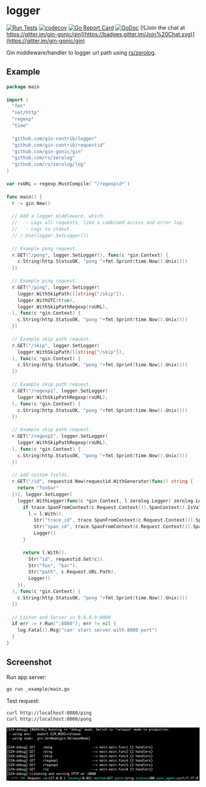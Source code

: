 # logger

[![Run Tests](https://github.com/gin-contrib/logger/actions/workflows/go.yml/badge.svg?branch=master)](https://github.com/gin-contrib/logger/actions/workflows/go.yml)
[![codecov](https://codecov.io/gh/gin-contrib/logger/branch/master/graph/badge.svg)](https://codecov.io/gh/gin-contrib/logger)
[![Go Report Card](https://goreportcard.com/badge/github.com/gin-contrib/logger)](https://goreportcard.com/report/github.com/gin-contrib/logger)
[![GoDoc](https://godoc.org/github.com/gin-contrib/logger?status.svg)](https://godoc.org/github.com/gin-contrib/logger)
[![Join the chat at https://gitter.im/gin-gonic/gin](https://badges.gitter.im/Join%20Chat.svg)](https://gitter.im/gin-gonic/gin)

Gin middleware/handler to logger url path using [rs/zerolog](https://github.com/rs/zerolog).

## Example

```go
package main

import (
  "fmt"
  "net/http"
  "regexp"
  "time"

  "github.com/gin-contrib/logger"
  "github.com/gin-contrib/requestid"
  "github.com/gin-gonic/gin"
  "github.com/rs/zerolog"
  "github.com/rs/zerolog/log"
)

var rxURL = regexp.MustCompile(`^/regexp\d*`)

func main() {
  r := gin.New()

  // Add a logger middleware, which:
  //   - Logs all requests, like a combined access and error log.
  //   - Logs to stdout.
  // r.Use(logger.SetLogger())

  // Example pong request.
  r.GET("/pong", logger.SetLogger(), func(c *gin.Context) {
    c.String(http.StatusOK, "pong "+fmt.Sprint(time.Now().Unix()))
  })

  // Example ping request.
  r.GET("/ping", logger.SetLogger(
    logger.WithSkipPath([]string{"/skip"}),
    logger.WithUTC(true),
    logger.WithSkipPathRegexp(rxURL),
  ), func(c *gin.Context) {
    c.String(http.StatusOK, "pong "+fmt.Sprint(time.Now().Unix()))
  })

  // Example skip path request.
  r.GET("/skip", logger.SetLogger(
    logger.WithSkipPath([]string{"/skip"}),
  ), func(c *gin.Context) {
    c.String(http.StatusOK, "pong "+fmt.Sprint(time.Now().Unix()))
  })

  // Example skip path request.
  r.GET("/regexp1", logger.SetLogger(
    logger.WithSkipPathRegexp(rxURL),
  ), func(c *gin.Context) {
    c.String(http.StatusOK, "pong "+fmt.Sprint(time.Now().Unix()))
  })

  // Example skip path request.
  r.GET("/regexp2", logger.SetLogger(
    logger.WithSkipPathRegexp(rxURL),
  ), func(c *gin.Context) {
    c.String(http.StatusOK, "pong "+fmt.Sprint(time.Now().Unix()))
  })

  // add custom fields.
  r.GET("/id", requestid.New(requestid.WithGenerator(func() string {
    return "foobar"
  })), logger.SetLogger(
    logger.WithLogger(func(c *gin.Context, l zerolog.Logger) zerolog.Logger {
      if trace.SpanFromContext(c.Request.Context()).SpanContext().IsValid() {
        l = l.With().
          Str("trace_id", trace.SpanFromContext(c.Request.Context()).SpanContext().TraceID().String()).
          Str("span_id", trace.SpanFromContext(c.Request.Context()).SpanContext().SpanID().String()).
          Logger()
      }

      return l.With().
        Str("id", requestid.Get(c)).
        Str("foo", "bar").
        Str("path", c.Request.URL.Path).
        Logger()
    }),
  ), func(c *gin.Context) {
    c.String(http.StatusOK, "pong "+fmt.Sprint(time.Now().Unix()))
  })

  // Listen and Server in 0.0.0.0:8080
  if err := r.Run(":8080"); err != nil {
    log.Fatal().Msg("can' start server with 8080 port")
  }
}
```

## Screenshot

Run app server:

```sh
go run _example/main.go
```

Test request:

```sh
curl http://localhost:8080/ping
curl http://localhost:8080/pong
```

![screenshot](./images/screenshot.png)
